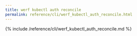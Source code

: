 ```yaml
---
title: werf kubectl auth reconcile
permalink: reference/cli/werf_kubectl_auth_reconcile.html
---
```


{% include /reference/cli/werf_kubectl_auth_reconcile.md %}
